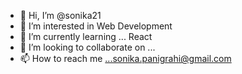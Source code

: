 - 👋 Hi, I’m @sonika21
- 👀 I’m interested in Web Development
- 🌱 I’m currently learning ... React
- 💞️ I’m looking to collaborate on ... 
- 📫 How to reach me ...sonika.panigrahi@gmail.com

<!---
sonika21/sonika21 is a ✨ special ✨ repository because its `README.md` (this file) appears on your GitHub profile.
You can click the Preview link to take a look at your changes.
--->
